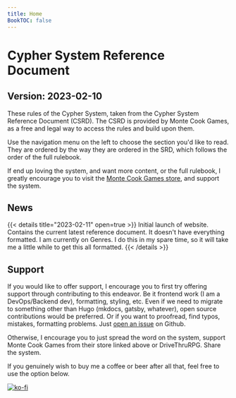 ```yaml
---
title: Home
BookTOC: false
---
```


# Cypher System Reference Document

## Version: 2023-02-10

These rules of the Cypher System, taken from the Cypher System Reference Document (CSRD). The CSRD is provided by Monte Cook Games, as a free and legal way to access the rules and build upon them.

Use the navigation menu on the left to choose the section you'd like to read. They are ordered by the way they are ordered in the SRD, which follows the order of the full rulebook.

If end up loving the system, and want more content, or the full rulebook, I greatly encourage you to visit the [Monte Cook Games store](https://www.montecookgames.com/store/), and support the system.

## News

{{< details title="2023-02-11" open=true >}}
Initial launch of website. Contains the current latest reference document.
It doesn't have everything formatted. I am currently on Genres. I do this in my spare time, so it will take me a little while to get this all formatted.
{{< /details >}}

## Support

If you would like to offer support, I encourage you to first try offering support through contributing to this endeavor. Be it frontend work (I am a DevOps/Backend dev), formatting, styling, etc. Even if we need to migrate to something other than Hugo (mkdocs, gatsby, whatever), open source contributions would be preferred. Or if you want to proofread, find typos, mistakes, formatting problems. Just [open an issue](https://github.com/Daegalus/csrd/issues/new) on Github.

Otherwise, I encourage you to just spread the word on the system, support Monte Cook Games from their store linked above or DriveThruRPG. Share the system.

If you genuinely wish to buy me a coffee or beer after all that, feel free to use the option below.

[![ko-fi](https://ko-fi.com/img/githubbutton_sm.svg)](https://ko-fi.com/Y8Y51A3NY)
<!--[![paypal donate](https://www.paypalobjects.com/webstatic/en_US/i/buttons/PP_logo_h_100x26.png)](https://www.paypal.com/donate/?hosted_button_id=G3Y2XJK29M2KG)-->
